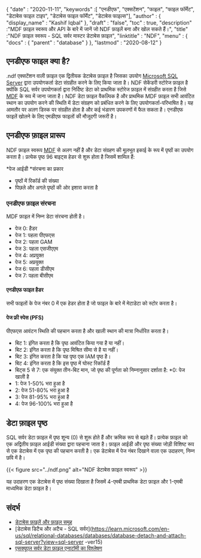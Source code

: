 {
  "date" : "2020-11-11",
  "keywords" :[ "एनडीएफ", "एक्सटेंशन", "फाइल", "फाइल फॉर्मेट", "डेटाबेस फाइल टाइप", "डेटाबेस फाइल फॉर्मेट", "डेटाबेस फाइल्स"],
  "author" : {
    "display_name" : "Kashif Iqbal"
},
  "draft" : "false",
  "toc" : true,
  "description" :"MDF फ़ाइल स्वरूप और API के बारे में जानें जो NDF फ़ाइलें बना और खोल सकते हैं।",
  "title" :"NDF फ़ाइल स्वरूप - SQL सर्वर मास्टर डेटाबेस फ़ाइल",
  "linktitle" : "NDF",
  "menu" : {
    "docs" : {
      "parent" : "database"
}
},
  "lastmod" : "2020-08-12"
}

## एनडीएफ फाइल क्या है?

.ndf एक्सटेंशन वाली फ़ाइल एक द्वितीयक डेटाबेस फ़ाइल है जिसका उपयोग [Microsoft SQL Server](https://en.wikipedia.org/wiki/Microsoft_SQL_Server) द्वारा उपयोगकर्ता डेटा संग्रहीत करने के लिए किया जाता है। NDF सेकेंडरी स्टोरेज फ़ाइल है क्योंकि SQL सर्वर उपयोगकर्ता द्वारा निर्दिष्ट डेटा को प्राथमिक स्टोरेज फ़ाइल में संग्रहीत करता है जिसे [MDF](/hi/database/mdf/) के रूप में जाना जाता है। NDF डेटा फ़ाइल वैकल्पिक है और प्राथमिक MDF फ़ाइल सभी आवंटित स्थान का उपयोग करने की स्थिति में डेटा संग्रहण को प्रबंधित करने के लिए उपयोगकर्ता-परिभाषित है। यह आमतौर पर अलग डिस्क पर संग्रहीत होता है और कई भंडारण उपकरणों में फैल सकता है। एनडीएफ फाइलें खोलने के लिए एमडीएफ फाइलों की मौजूदगी जरूरी है।

## एनडीएफ फ़ाइल प्रारूप

NDF फ़ाइल स्वरूप [MDF](/hi/database/mdf/) से अलग नहीं है और डेटा संग्रहण की मूलभूत इकाई के रूप में पृष्ठों का उपयोग करता है। प्रत्येक पृष्ठ 96 बाइट्स हेडर से शुरू होता है जिसमें शामिल हैं:

*पेज आईडी
*संरचना का प्रकार
* पृष्ठों में रिकॉर्ड की संख्या
* पिछले और अगले पृष्ठों की ओर इशारा करता है

### एनडीएफ फ़ाइल संरचना

MDF फ़ाइल में निम्न डेटा संरचना होती है।

* पेज 0: हैडर
* पेज 1: पहला पीएफएस
* पेज 2: पहला GAM
* पेज 3: पहला एसजीएएम
* पेज 4: अप्रयुक्त
* पेज 5: अप्रयुक्त
* पेज 6: पहला डीसीएम
* पेज 7: पहला बीसीएम

#### एनडीएफ फाइल हैडर

सभी फाइलों के पेज नंबर 0 में एक हेडर होता है जो फाइल के बारे में मेटाडेटा को स्टोर करता है।

#### पेज फ्री स्पेस (PFS)
पीएफएस आवंटन स्थिति की पहचान करता है और खाली स्थान की मात्रा निर्धारित करता है।

* बिट 1: इंगित करता है कि पृष्ठ आवंटित किया गया है या नहीं।
* बिट 2: इंगित करता है कि पृष्ठ मिश्रित सीमा से है या नहीं।
* बिट 3: इंगित करता है कि यह पृष्ठ एक IAM पृष्ठ है।
* बिट 4: इंगित करता है कि इस पृष्ठ में घोस्ट रिकॉर्ड हैं
* बिट्स 5 से 7: एक संयुक्त तीन-बिट मान, जो पृष्ठ की पूर्णता को निम्नानुसार दर्शाता है:
*0: पेज खाली है
* 1: पेज 1-50% भरा हुआ है
* 2: पेज 51-80% भरा हुआ है
* 3: पेज 81-95% भरा हुआ है
* 4: पेज 96-100% भरा हुआ है

## डेटा फ़ाइल पृष्ठ

SQL सर्वर डेटा फ़ाइल में पृष्ठ शून्य (0) से शुरू होते हैं और क्रमिक रूप से बढ़ते हैं। प्रत्येक फ़ाइल को एक अद्वितीय फ़ाइल आईडी संख्या द्वारा पहचाना जाता है। फ़ाइल आईडी और पृष्ठ संख्या जोड़ी विशिष्ट रूप से एक डेटाबेस में एक पृष्ठ की पहचान करती है। एक डेटाबेस में पेज नंबर दिखाने वाला एक उदाहरण, निम्न छवि में है।

{{< figure src="../ndf.png" alt="NDF डेटाबेस फ़ाइल स्वरूप" >}}

यह उदाहरण एक डेटाबेस में पृष्ठ संख्या दिखाता है जिसमें 4-एमबी प्राथमिक डेटा फ़ाइल और 1-एमबी माध्यमिक डेटा फ़ाइल है।

## संदर्भ

* [डेटाबेस फ़ाइलें और फ़ाइल समूह](https://learn.microsoft.com/en-us/sql/relational-databases/databases/database-files-and-filegroups?redirectedfrom=MSDN&view=sql-server-ver15)
* [डेटाबेस डिटैच और अटैच - SQL सर्वर](https://learn.microsoft.com/en-us/sql/relational-databases/databases/database-detach-and-attach-sql-server?view=sql-server -ver15)
* [एसक्यूएल सर्वर डेटा फ़ाइल एनाटॉमी का विश्लेषण](https://blog.pythian.com/analyzing-sql-server-data-file-anatomy/)

